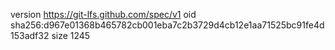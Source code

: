 version https://git-lfs.github.com/spec/v1
oid sha256:d967e01368b465782cb001eba7c2b3729d4cb12e1aa71525bc91fe4d153adf32
size 1245

